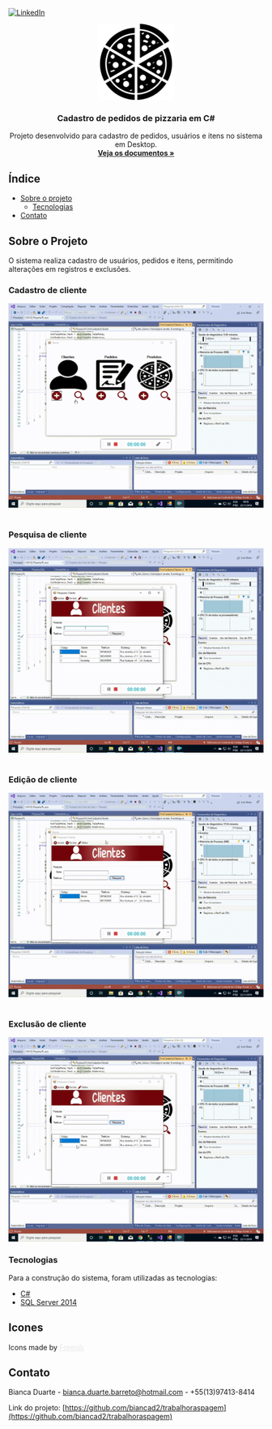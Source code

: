 [![LinkedIn][linkedin-shield]][linkedin-url]



<!-- IMAGEM -->

<p align="center">
  <a href="https://github.com/biancad2/pizzaria">
    <img src="/imgs/pizza.svg" alt="Logo" width="150" height="150">
  </a>
 
  <h3 align="center">Cadastro de pedidos de pizzaria em C#</h3>

  <p align="center">
    Projeto desenvolvido para cadastro de pedidos, usuários e itens no sistema em Desktop. 
    <br />
    <a href="https://github.com/biancad2/pizzaria"><strong>Veja os documentos »</strong></a>
  </p>
</p>


<!-- INDICE  -->
## Índice

* [Sobre o projeto](#sobre-o-projeto)
  * [Tecnologias](#tecnologias)
* [Contato](#contato)




<!-- INFORMAÇÕES PROJETO -->
## Sobre o Projeto

O sistema realiza cadastro de usuários, pedidos e itens, permitindo alterações em registros e exclusões.

### Cadastro de cliente
[![Gif cadastro do cliente][cadastro-screenshot]](/imgs/cadastro-cliente.gif)
<br>
<br>
### Pesquisa de cliente
[![Gif pesquisa de cliente][pesquisa-screenshot]](/imgs/pesquisa-cliente.gif)
<br>
<br>
### Edição de cliente
[![Gif edição de cliente][edicao-screenshot]](/imgs/edicao-cliente.gif)
<br>
<br>
### Exclusão de cliente
[![Gif exclusão de cliente][exclusao-screenshot]](/imgs/exclusao-cliente.gif)

### Tecnologias
Para a construção do sistema, foram utilizadas as tecnologias: 
* [C#](https://docs.microsoft.com/pt-br/dotnet/csharp/)
* [SQL Server 2014](https://www.microsoft.com/pt-br/sql-server/sql-server-downloads)



<!-- ICONES -->
## Icones

<div>
    Icons made by <a href="https://www.flaticon.com/authors/freepik" title="Freepik" style="color:#E8E8E8;"> Freepik </a> 
</div>



<!-- CONTATO -->
## Contato

Bianca Duarte - bianca.duarte.barreto@hotmail.com - +55(13)97413-8414 

Link do projeto: [https://github.com/biancad2/trabalhoraspagem](https://github.com/biancad2/trabalhoraspagem)




<!-- LINKS & IMAGENS -->
[linkedin-shield]: https://img.shields.io/badge/-LinkedIn-black.svg?style=flat-square&logo=linkedin&colorB=555
[linkedin-url]: https://linkedin.com/in/bianca-duarte
[cadastro-screenshot]: /imgs/cadastro-cliente.gif
[pesquisa-screenshot]: /imgs/pesquisa-cliente.gif
[edicao-screenshot]: /imgs/editar-cliente.gif
[exclusao-screenshot]: /imgs/excluir-cliente.gif
